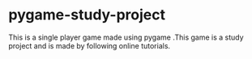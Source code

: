 # pygame-study-project
This is a single player game made using pygame .This game is a study project and is made by following online tutorials.
